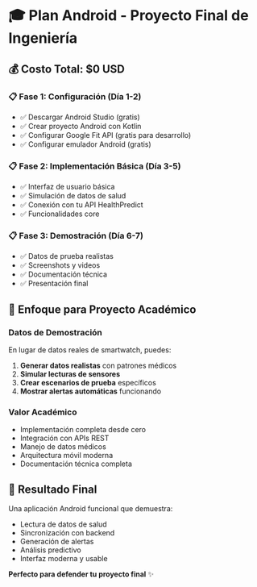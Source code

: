 # 🎓 Plan Android - Proyecto Final de Ingeniería

## 💰 Costo Total: $0 USD

### 📋 Fase 1: Configuración (Día 1-2)
- ✅ Descargar Android Studio (gratis)
- ✅ Crear proyecto Android con Kotlin
- ✅ Configurar Google Fit API (gratis para desarrollo)
- ✅ Configurar emulador Android (gratis)

### 📋 Fase 2: Implementación Básica (Día 3-5)
- ✅ Interfaz de usuario básica
- ✅ Simulación de datos de salud
- ✅ Conexión con tu API HealthPredict
- ✅ Funcionalidades core

### 📋 Fase 3: Demostración (Día 6-7)
- ✅ Datos de prueba realistas
- ✅ Screenshots y videos
- ✅ Documentación técnica
- ✅ Presentación final

## 🎯 Enfoque para Proyecto Académico

### Datos de Demostración
En lugar de datos reales de smartwatch, puedes:
1. **Generar datos realistas** con patrones médicos
2. **Simular lecturas de sensores** 
3. **Crear escenarios de prueba** específicos
4. **Mostrar alertas automáticas** funcionando

### Valor Académico
- Implementación completa desde cero
- Integración con APIs REST
- Manejo de datos médicos
- Arquitectura móvil moderna
- Documentación técnica completa

## 🚀 Resultado Final
Una aplicación Android funcional que demuestra:
- Lectura de datos de salud
- Sincronización con backend
- Generación de alertas
- Análisis predictivo
- Interfaz moderna y usable

**Perfecto para defender tu proyecto final** ✨ 